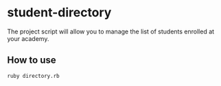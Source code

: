 # student-directory

The project script will allow you to manage the list of students enrolled at your academy.

## How to use

```shell
ruby directory.rb
```
